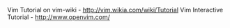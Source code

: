 Vim Tutorial on vim-wiki - http://vim.wikia.com/wiki/Tutorial
Vim Interactive Tutorial - http://www.openvim.com/